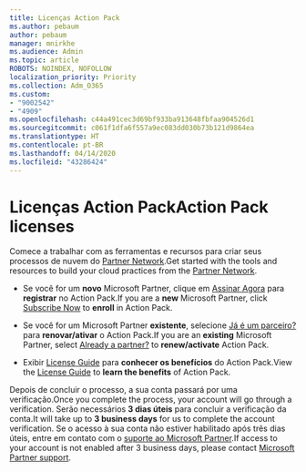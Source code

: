 ```yaml
---
title: Licenças Action Pack
ms.author: pebaum
author: pebaum
manager: mnirkhe
ms.audience: Admin
ms.topic: article
ROBOTS: NOINDEX, NOFOLLOW
localization_priority: Priority
ms.collection: Adm_O365
ms.custom:
- "9002542"
- "4909"
ms.openlocfilehash: c44a491cec3d69bf933ba913648fbfaa904526d1
ms.sourcegitcommit: c061f1dfa6f557a9ec083dd030b73b121d9864ea
ms.translationtype: HT
ms.contentlocale: pt-BR
ms.lasthandoff: 04/14/2020
ms.locfileid: "43286424"
---
```

# <a name="action-pack-licenses"></a><span data-ttu-id="f54d1-102">Licenças Action Pack</span><span class="sxs-lookup"><span data-stu-id="f54d1-102">Action Pack licenses</span></span>

<span data-ttu-id="f54d1-103">Comece a trabalhar com as ferramentas e recursos para criar seus processos de nuvem do [Partner Network](https://aka.ms/MPNActionPack).</span><span class="sxs-lookup"><span data-stu-id="f54d1-103">Get started with the tools and resources to build your cloud practices from the [Partner Network](https://aka.ms/MPNActionPack).</span></span>

- <span data-ttu-id="f54d1-104">Se você for um **novo** Microsoft Partner, clique em [Assinar Agora](https://aka.ms/MPNActionPackNew) para **registrar** no Action Pack.</span><span class="sxs-lookup"><span data-stu-id="f54d1-104">If you are a **new** Microsoft Partner, click [Subscribe Now](https://aka.ms/MPNActionPackNew) to **enroll** in Action Pack.</span></span>

- <span data-ttu-id="f54d1-105">Se você for um Microsoft Partner **existente**, selecione [Já é um parceiro?](https://aka.ms/MPNActionPackExisting) para **renovar/ativar** o Action Pack.</span><span class="sxs-lookup"><span data-stu-id="f54d1-105">If you are an **existing** Microsoft Partner, select [Already a partner?](https://aka.ms/MPNActionPackExisting) to **renew/activate** Action Pack.</span></span> 

- <span data-ttu-id="f54d1-106">Exibir [License Guide](https://aka.ms/MPNActionPackGuide) para **conhecer os benefícios** do Action Pack.</span><span class="sxs-lookup"><span data-stu-id="f54d1-106">View the [License Guide](https://aka.ms/MPNActionPackGuide) to **learn the benefits** of Action Pack.</span></span> 

<span data-ttu-id="f54d1-107">Depois de concluir o processo, a sua conta passará por uma verificação.</span><span class="sxs-lookup"><span data-stu-id="f54d1-107">Once you complete the process, your account will go through a verification.</span></span> <span data-ttu-id="f54d1-108">Serão necessários **3 dias úteis** para concluir a verificação da conta.</span><span class="sxs-lookup"><span data-stu-id="f54d1-108">It will take up to **3 business days** for us to complete the account verification.</span></span> <span data-ttu-id="f54d1-109">Se o acesso à sua conta não estiver habilitado após três dias úteis, entre em contato com o [suporte ao Microsoft Partner](https://aka.ms/MPNActionPackSupport).</span><span class="sxs-lookup"><span data-stu-id="f54d1-109">If access to your account is not enabled after 3 business days, please contact [Microsoft Partner support](https://aka.ms/MPNActionPackSupport).</span></span> 
